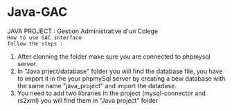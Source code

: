 # Java-GAC  

JAVA PROJECT : Gestion Administrative d'un Colege  
`How to use GAC interface`  
`follow the steps :`  

1. After clonning the folder make sure you are connected to phpmysql server.  
2. In "Java prject/database" folder you will find the database file, you have to import it in the your phpmySql server
by creating a bew database with the same name "java_project" and import the datadase.  
3. You need to add two libraries in the project (mysql-connector and rs2xml) you will find them in "Java project" folder

